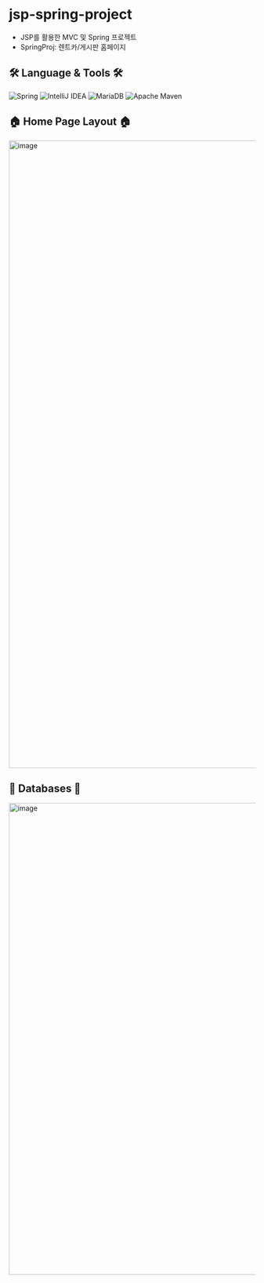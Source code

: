 # jsp-spring-project
- JSP를 활용한 MVC 및 Spring 프로젝트
- SpringProj: 렌트카/게시판 홈페이지

## 🛠️ Language & Tools  🛠️
![Spring](https://img.shields.io/badge/Spring-6DB33F.svg?style=flat-square&logo=Spring&logoColor=white)
![IntelliJ IDEA](https://img.shields.io/badge/IntelliJ%20IDEA-000000.svg?style=flat-square&logo=intellij-idea&logoColor=white)
![MariaDB](https://img.shields.io/badge/MariaDB-003545.svg?style=flat-square&logo=MariaDB&logoColor=white)
![Apache Maven](https://img.shields.io/badge/Apache%20Maven-C71A36.svg?style=flat-square&logo=Apache-Maven&logoColor=white)

## 🏠 Home Page Layout 🏠
<img width="1280" alt="image" src="https://user-images.githubusercontent.com/66625672/191492889-47cbcefb-a49b-41ad-ba04-0528f38fbaaa.png">

## 💾 Databases 💾
<img width="962" alt="image" src="https://user-images.githubusercontent.com/66625672/183249772-b6c7de62-a991-49a0-8f82-c36f0736e517.png">
